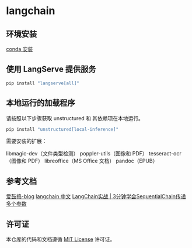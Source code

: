 # langchain

## 环境安装

[conda 安装](/docs/conda%20安装.md)


## 使用 LangServe 提供服务
```sh
pip install "langserve[all]"
```

## 本地运行的加载程序

请按照以下步骤获取 unstructured 和 其依赖项在本地运行。

```sh
pip install "unstructured[local-inference]" 
```

需要安装的扩展：

  libmagic-dev（文件类型检测）
  poppler-utils（图像和 PDF）
  tesseract-ocr（图像和 PDF）
  libreoffice（MS Office 文档）
  pandoc（EPUB）

## 参考文档

[爱鼓捣-blog](https://techdiylife.github.io/blog/topic.html?category2=t07&blogid=0043)
[langchain 中文](http://python.langchain.com.cn/)
[LangChain实战 | 3分钟学会SequentialChain传递多个参数](https://blog.csdn.net/sinat_29950703/article/details/139263894)


## 许可证

本仓库的代码和文档遵循 [MIT License](LICENSE) 许可证。

